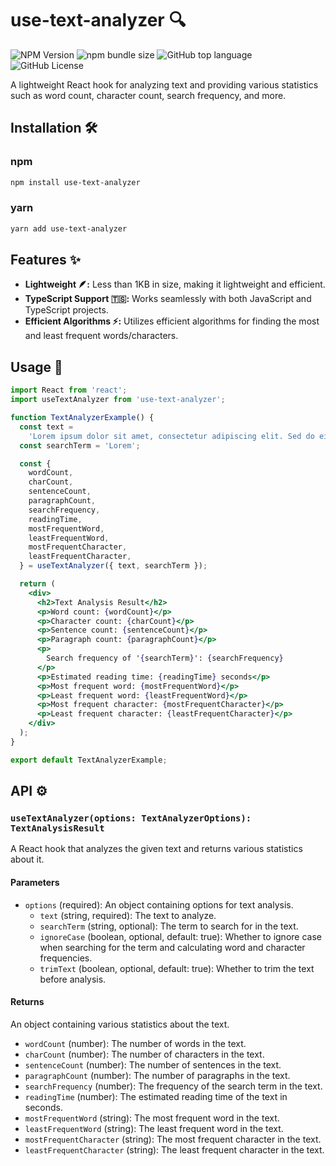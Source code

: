 # use-text-analyzer 🔍

![NPM Version](https://img.shields.io/npm/v/use-text-analyzer)
![npm bundle size](https://img.shields.io/bundlephobia/minzip/use-text-analyzer)
![GitHub top language](https://img.shields.io/github/languages/top/invulner/use-text-analyzer)
![GitHub License](https://img.shields.io/github/license/invulner/use-text-analyzer)

A lightweight React hook for analyzing text and providing various statistics such as word count, character count, search frequency, and more.

## Installation 🛠️

### npm

```bash
npm install use-text-analyzer
```

### yarn

```bash
yarn add use-text-analyzer
```

## Features ✨

- **Lightweight 🪶:** Less than 1KB in size, making it lightweight and efficient.
- **TypeScript Support 🇹🇸:** Works seamlessly with both JavaScript and TypeScript projects.
- **Efficient Algorithms ⚡:** Utilizes efficient algorithms for finding the most and least frequent words/characters.

## Usage 📝

```jsx
import React from 'react';
import useTextAnalyzer from 'use-text-analyzer';

function TextAnalyzerExample() {
  const text =
    'Lorem ipsum dolor sit amet, consectetur adipiscing elit. Sed do eiusmod tempor incididunt ut labore et dolore magna aliqua.';
  const searchTerm = 'Lorem';

  const {
    wordCount,
    charCount,
    sentenceCount,
    paragraphCount,
    searchFrequency,
    readingTime,
    mostFrequentWord,
    leastFrequentWord,
    mostFrequentCharacter,
    leastFrequentCharacter,
  } = useTextAnalyzer({ text, searchTerm });

  return (
    <div>
      <h2>Text Analysis Result</h2>
      <p>Word count: {wordCount}</p>
      <p>Character count: {charCount}</p>
      <p>Sentence count: {sentenceCount}</p>
      <p>Paragraph count: {paragraphCount}</p>
      <p>
        Search frequency of '{searchTerm}': {searchFrequency}
      </p>
      <p>Estimated reading time: {readingTime} seconds</p>
      <p>Most frequent word: {mostFrequentWord}</p>
      <p>Least frequent word: {leastFrequentWord}</p>
      <p>Most frequent character: {mostFrequentCharacter}</p>
      <p>Least frequent character: {leastFrequentCharacter}</p>
    </div>
  );
}

export default TextAnalyzerExample;
```

## API ⚙️

### `useTextAnalyzer(options: TextAnalyzerOptions): TextAnalysisResult`

A React hook that analyzes the given text and returns various statistics about it.

#### Parameters

- `options` (required): An object containing options for text analysis.
  - `text` (string, required): The text to analyze.
  - `searchTerm` (string, optional): The term to search for in the text.
  - `ignoreCase` (boolean, optional, default: true): Whether to ignore case when searching for the term and calculating word and character frequencies.
  - `trimText` (boolean, optional, default: true): Whether to trim the text before analysis.

#### Returns

An object containing various statistics about the text.

- `wordCount` (number): The number of words in the text.
- `charCount` (number): The number of characters in the text.
- `sentenceCount` (number): The number of sentences in the text.
- `paragraphCount` (number): The number of paragraphs in the text.
- `searchFrequency` (number): The frequency of the search term in the text.
- `readingTime` (number): The estimated reading time of the text in seconds.
- `mostFrequentWord` (string): The most frequent word in the text.
- `leastFrequentWord` (string): The least frequent word in the text.
- `mostFrequentCharacter` (string): The most frequent character in the text.
- `leastFrequentCharacter` (string): The least frequent character in the text.

